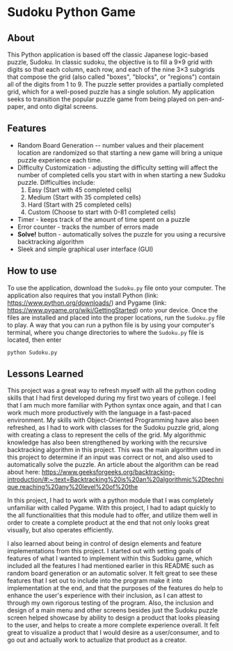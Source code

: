 # Sudoku Python Game
## About
This Python application is based off the classic Japanese logic-based puzzle, Sudoku.  In classic sudoku, the objective is to fill a 9×9 grid with digits so that each column, each row, and each of the nine 3×3 subgrids that compose the grid (also called "boxes", "blocks", or "regions") contain all of the digits from 1 to 9. The puzzle setter provides a partially completed grid, which for a well-posed puzzle has a single solution. My application seeks to transition the popular puzzle game from being played on pen-and-paper, and onto digital screens.

## Features
- Random Board Generation -- number values and their placement location are randomized so that starting a new game will bring a unique puzzle experience each time.
- Difficulty Customization - adjusting the difficulty setting will affect the number of completed cells you start with in when starting a new Sudoku puzzle. Difficulties include:
	1. Easy (Start with 45 completed cells)
	2. Medium (Start with 35 completed cells)
	3. Hard (Start with 25 completed cells)
	4. Custom (Choose to start with 0-81 completed cells)
- Timer - keeps track of the amount of time spent on a puzzle
- Error counter - tracks the number of errors made
- **Solve!** button - automatically solves the puzzle for you using a recursive backtracking algorithm
- Sleek and simple graphical user interface (GUI)

## How to use
To use the application, download the `Sudoku.py` file onto your computer. The application also requires that you install Python (link: https://www.python.org/downloads/) and Pygame (link: https://www.pygame.org/wiki/GettingStarted) onto your device.
Once the files are installed and placed into the proper locations, run the `Sudoku.py` file to play. A way that you can run a python file is by using your computer's terminal, where you change directories to where the `Sudoku.py` file is located, then enter
```
python Sudoku.py
```

## Lessons Learned
This project was a great way to refresh myself with all the python coding skills that I had first developed during my first two years of college. I feel that I am much more familiar with Python syntax once again, and that I can work much more productively with the language in a fast-paced environment. My skills with Object-Oriented Programming have also been refreshed, as I had to work with classes for the Sudoku puzzle grid, along with creating a class to represent the cells of the grid. My algorithmic knowledge has also been strengthened by working with the recursive backtracking algorithm in this project. This was the main algorithm used in this project to determine if an input was correct or not, and also used to automatically solve the puzzle. An article about the algorithm can be read about here: https://www.geeksforgeeks.org/backtracking-introduction/#:~:text=Backtracking%20is%20an%20algorithmic%2Dtechnique,reaching%20any%20level%20of%20the

In this project, I had to work with a python module that I was completely unfamiliar with called Pygame. With this project, I had to adapt quickly to the all functionalities that this module had to offer, and utilize them well in order to create a complete product at the end that not only looks great visually, but also operates efficiently.
 
I also learned about being in control of design elements and feature implementations from this project. I started out with setting goals of features of what I wanted to implement within this Sudoku game, which included all the features I had mentioned earlier in this README such as random board generation or an automatic solver. It felt great to see these features that I set out to include into the program make it into implementation at the end, and that the purposes of the features do help to enhance the user's experience with their inclusion, as I can attest to through my own rigorous testing of the program. Also, the inclusion and design of a main menu and other screens besides just the Sudoku puzzle screen helped showcase by ability to design a product that looks pleasing to the user, and helps to create a more complete experience overall. It felt great to visualize a product that I would desire as a user/consumer, and to go out and actually work to actualize that product as a creator.

